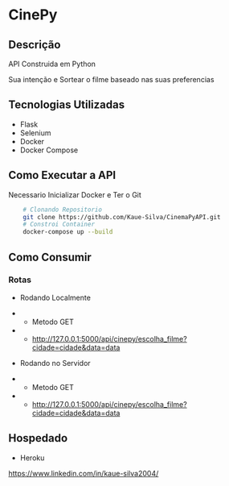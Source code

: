 # CinePy
## Descrição
API Construida em Python

Sua intenção e Sortear o filme baseado nas suas preferencias

## Tecnologias Utilizadas
- Flask
- Selenium
- Docker
- Docker Compose

## Como Executar a API
Necessario Inicializar Docker e Ter o Git
``` bash
    # Clonando Repositorio
    git clone https://github.com/Kaue-Silva/CinemaPyAPI.git
    # Constroi Container
    docker-compose up --build
```

## Como Consumir
### Rotas
- Rodando Localmente
- - Metodo GET
- - http://127.0.0.1:5000/api/cinepy/escolha_filme?cidade=cidade&data=data

- Rodando no Servidor
- - Metodo GET
- - http://127.0.0.1:5000/api/cinepy/escolha_filme?cidade=cidade&data=data

## Hospedado
- Heroku

https://www.linkedin.com/in/kaue-silva2004/
